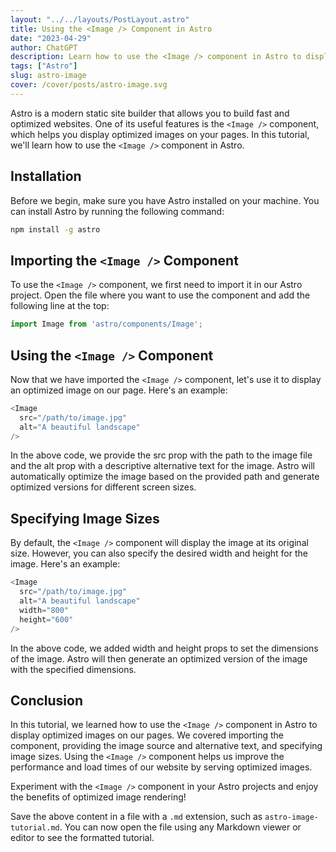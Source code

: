 ```yaml
---
layout: "../../layouts/PostLayout.astro"
title: Using the <Image /> Component in Astro
date: "2023-04-29"
author: ChatGPT
description: Learn how to use the <Image /> component in Astro to display optimized images on your pages. This tutorial covers importing the component, providing image source and alternative text, and specifying image sizes. Enhance the performance of your Astro projects with optimized image rendering.
tags: ["Astro"]
slug: astro-image
cover: /cover/posts/astro-image.svg
---
```


Astro is a modern static site builder that allows you to build fast and optimized websites. One of its useful features is the `<Image />` component, which helps you display optimized images on your pages. In this tutorial, we'll learn how to use the `<Image />` component in Astro.

## Installation

Before we begin, make sure you have Astro installed on your machine. You can install Astro by running the following command:

```bash
npm install -g astro
```

## Importing the `<Image />` Component
To use the `<Image />` component, we first need to import it in our Astro project. Open the file where you want to use the component and add the following line at the top:

```javascript
import Image from 'astro/components/Image';
```

## Using the `<Image />` Component
Now that we have imported the `<Image />` component, let's use it to display an optimized image on our page. Here's an example:

```javascript
<Image
  src="/path/to/image.jpg"
  alt="A beautiful landscape"
/>
```

In the above code, we provide the src prop with the path to the image file and the alt prop with a descriptive alternative text for the image. Astro will automatically optimize the image based on the provided path and generate optimized versions for different screen sizes.

## Specifying Image Sizes
By default, the `<Image />` component will display the image at its original size. However, you can also specify the desired width and height for the image. Here's an example:

```javascript
<Image
  src="/path/to/image.jpg"
  alt="A beautiful landscape"
  width="800"
  height="600"
/>
```

In the above code, we added width and height props to set the dimensions of the image. Astro will then generate an optimized version of the image with the specified dimensions.

## Conclusion
In this tutorial, we learned how to use the `<Image />` component in Astro to display optimized images on our pages. We covered importing the component, providing the image source and alternative text, and specifying image sizes. Using the `<Image />` component helps us improve the performance and load times of our website by serving optimized images.

Experiment with the `<Image />` component in your Astro projects and enjoy the benefits of optimized image rendering!

Save the above content in a file with a `.md` extension, such as `astro-image-tutorial.md`. You can now open the file using any Markdown viewer or editor to see the formatted tutorial.



